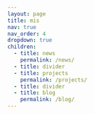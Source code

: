 ```yaml
---
layout: page
title: mis
nav: true
nav_order: 4
dropdown: true
children:
  - title: news
    permalink: /news/
  - title: divider
  - title: projects
    permalink: /projects/
  - title: divider
  - title: blog
    permalink: /blog/
---
```

